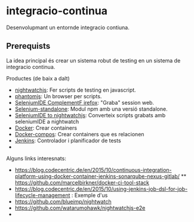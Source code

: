 # integracio-continua
Desenvolupmant un entornde integracio contiuna.

## Prerequists

La idea principal és crear un sistema robut de testing en un sistema de integracio continua.

Productes (de baix a dalt)
* [nightwatchjs](http://nightwatchjs.org/): Fer scripts de testing en javascript.
* [phantomjs](http://phantomjs.org/): Un browser per scripts.
* [SeleniumIDE ComplementF irefox](https://addons.mozilla.org/ca/firefox/addon/selenium-ide/): "Graba" session web.
* [Selenium-standalone](https://www.npmjs.com/package/selenium-server-standalone-jar): Modul npm amb una versió standalone.
* [SeleniumIDE to nightwatchjs](https://github.com/timjrobinson/seleniumide2nightwatch): Converteix scripts grabats amb seleniumIDE a nightwatch
* [Docker](https://docker.io): Crear containers
* [Docker-compos](https://docs.docker.com/compose/): Crear containers que es relacionen
* [Jenkins](https://jenkins.io/): Controlador i planificador de tests
* 

Alguns links interesnats:
* https://blog.codecentric.de/en/2015/10/continuous-integration-platform-using-docker-container-jenkins-sonarqube-nexus-gitlab/
** https://github.com/marcelbirkner/docker-ci-tool-stack
* https://blog.codecentric.de/en/2015/10/using-jenkins-job-dsl-for-job-lifecycle-management : Exemple d'us
* https://github.com/blueimp/nightwatch
* https://github.com/watarumohawk/nightwatchjs-e2e
* 
